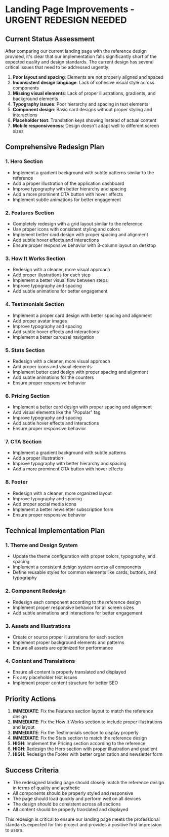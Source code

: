 # Landing Page Improvements - URGENT REDESIGN NEEDED

## Current Status Assessment
After comparing our current landing page with the reference design provided, it's clear that our implementation falls significantly short of the expected quality and design standards. The current design has several critical issues that need to be addressed urgently:

1. **Poor layout and spacing**: Elements are not properly aligned and spaced
2. **Inconsistent design language**: Lack of cohesive visual style across components
3. **Missing visual elements**: Lack of proper illustrations, gradients, and background elements
4. **Typography issues**: Poor hierarchy and spacing in text elements
5. **Component design**: Basic card designs without proper styling and interactions
6. **Placeholder text**: Translation keys showing instead of actual content
7. **Mobile responsiveness**: Design doesn't adapt well to different screen sizes

## Comprehensive Redesign Plan

### 1. Hero Section
- Implement a gradient background with subtle patterns similar to the reference
- Add a proper illustration of the application dashboard
- Improve typography with better hierarchy and spacing
- Add a more prominent CTA button with hover effects
- Implement subtle animations for better engagement

### 2. Features Section
- Completely redesign with a grid layout similar to the reference
- Use proper icons with consistent styling and colors
- Implement better card design with proper spacing and alignment
- Add subtle hover effects and interactions
- Ensure proper responsive behavior with 3-column layout on desktop

### 3. How It Works Section
- Redesign with a cleaner, more visual approach
- Add proper illustrations for each step
- Implement a better visual flow between steps
- Improve typography and spacing
- Add subtle animations for better engagement

### 4. Testimonials Section
- Implement a proper card design with better spacing and alignment
- Add proper avatar images
- Improve typography and spacing
- Add subtle hover effects and interactions
- Implement a better carousel navigation

### 5. Stats Section
- Redesign with a cleaner, more visual approach
- Add proper icons and visual elements
- Implement better card design with proper spacing and alignment
- Add subtle animations for the counters
- Ensure proper responsive behavior

### 6. Pricing Section
- Implement a better card design with proper spacing and alignment
- Add visual elements like the "Popular" tag
- Improve typography and spacing
- Add subtle hover effects and interactions
- Ensure proper responsive behavior

### 7. CTA Section
- Implement a gradient background with subtle patterns
- Add a proper illustration
- Improve typography with better hierarchy and spacing
- Add a more prominent CTA button with hover effects

### 8. Footer
- Redesign with a cleaner, more organized layout
- Improve typography and spacing
- Add proper social media icons
- Implement a better newsletter subscription form
- Ensure proper responsive behavior

## Technical Implementation Plan

### 1. Theme and Design System
- Update the theme configuration with proper colors, typography, and spacing
- Implement a consistent design system across all components
- Define reusable styles for common elements like cards, buttons, and typography

### 2. Component Redesign
- Redesign each component according to the reference design
- Implement proper responsive behavior for all screen sizes
- Add subtle animations and interactions for better engagement

### 3. Assets and Illustrations
- Create or source proper illustrations for each section
- Implement proper background elements and patterns
- Ensure all assets are optimized for performance

### 4. Content and Translations
- Ensure all content is properly translated and displayed
- Fix any placeholder text issues
- Implement proper content structure for better SEO

## Priority Actions
1. **IMMEDIATE**: Fix the Features section layout to match the reference design
2. **IMMEDIATE**: Fix the How It Works section to include proper illustrations and layout
3. **IMMEDIATE**: Fix the Testimonials section to display properly
4. **IMMEDIATE**: Fix the Stats section to match the reference design
5. **HIGH**: Implement the Pricing section according to the reference
6. **HIGH**: Redesign the Hero section with proper illustration and gradient
7. **HIGH**: Redesign the Footer with better organization and newsletter form

## Success Criteria
- The redesigned landing page should closely match the reference design in terms of quality and aesthetic
- All components should be properly styled and responsive
- The page should load quickly and perform well on all devices
- The design should be consistent across all sections
- All content should be properly translated and displayed

This redesign is critical to ensure our landing page meets the professional standards expected for this project and provides a positive first impression to users.
